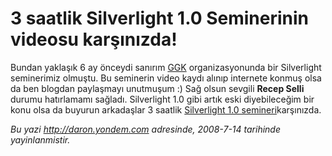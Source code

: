 # 3 saatlik Silverlight 1.0 Seminerinin videosu karşınızda!
Bundan yaklaşık 6 ay önceydi sanırım
[GGK](http://www.gencgirisimciler.org/) organizasyonunda bir Silverlight
seminerimiz olmuştu. Bu seminerin video kaydı alınıp internete konmuş
olsa da ben blogdan paylaşmayı unutmuşum :) Sağ olsun sevgili **Recep
Selli** durumu hatırlamamı sağladı. Silverlight 1.0 gibi artık eski
diyebileceğim bir konu olsa da buyurun arkadaşlar 3 saatlik [Silverlight
1.0
semineri](http://video.google.com/videoplay?docid=-5195533478324657131&q=daron&ei=DGZ7SNPmMIXq2QLA_ZyABA)karşınızda.



*Bu yazi http://daron.yondem.com adresinde, 2008-7-14 tarihinde yayinlanmistir.*
